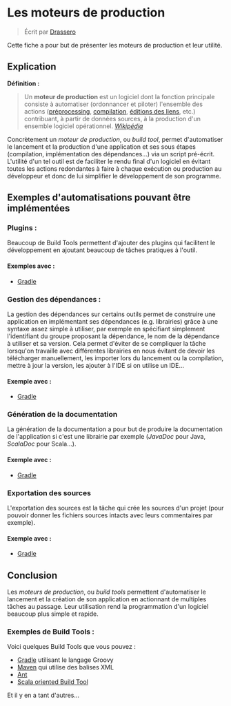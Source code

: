 ﻿# Les moteurs de production
> Écrit par [Drassero](https://github.com/Drassero)

Cette fiche a pour but de présenter les moteurs de production et leur utilité.
## Explication
**Définition :**
> Un **moteur de production** est un logiciel dont la fonction principale consiste à automatiser (ordonnancer et piloter) l'ensemble des actions ([préprocessing](https://fr.wikipedia.org/wiki/Pr%C3%A9processeur "Préprocesseur"), [compilation](https://fr.wikipedia.org/wiki/Compilation_(informatique) "Compilation (informatique)"), [éditions des liens](https://fr.wikipedia.org/wiki/%C3%89diteur_de_liens "Éditeur de liens"), etc.) contribuant, à partir de données sources, à la production d'un ensemble logiciel opérationnel.
*[Wikipédia](https://fr.wikipedia.org/wiki/Moteur_de_production)*

Concrètement un *moteur de production*, ou *build tool*,  permet d'automatiser le lancement et la production d'une application et ses sous étapes (compilation, implémentation des dépendances...) via un script pré-écrit. L'utilité d'un tel outil est de faciliter le rendu final d'un logiciel en évitant toutes les actions redondantes à faire à chaque exécution ou production au développeur et donc de lui simplifier le développement de son programme.
## Exemples d'automatisations pouvant être implémentées
### Plugins :
Beaucoup de Build Tools permettent d'ajouter des plugins qui facilitent le développement en ajoutant beaucoup de tâches pratiques à l'outil.
#### Exemples avec :
- [Gradle](../tutoriels/fr/INTRODUCTION_GRADLE.md#plugins-)
### Gestion des dépendances :
La gestion des dépendances sur certains outils permet de construire une application en implémentant ses dépendances (e.g. librairies) grâce à une syntaxe assez simple à utiliser, par exemple en spécifiant simplement l'identifiant du groupe proposant la dépendance, le nom de la dépendance à utiliser et sa version. Cela permet d'éviter de se compliquer la tâche lorsqu'on travaille avec différentes librairies en nous évitant de devoir les télécharger manuellement, les importer lors du lancement ou la compilation, mettre à jour la version, les ajouter à l'IDE si on utilise un IDE...
#### Exemple avec :
- [Gradle](../tutoriels/fr/INTRODUCTION_GRADLE.md#gestion-des-dépendances-)
### Génération de la documentation
La génération de la documentation a pour but de produire la documentation de l'application si c'est une librairie par exemple (*JavaDoc* pour Java, *ScalaDoc* pour Scala...).
#### Exemple avec :
- [Gradle](../tutoriels/fr/INTRODUCTION_GRADLE.md#génération-de-la-documentation-)
### Exportation des sources
L'exportation des sources est la tâche qui crée les sources d'un projet (pour pouvoir donner les fichiers sources intacts avec leurs commentaires par exemple).
#### Exemple avec :
- [Gradle](../tutoriels/fr/INTRODUCTION_GRADLE.md#exportation-des-sources-)
## Conclusion
Les *moteurs de production*, ou *build tools* permettent d'automatiser le lancement et la création de son application en actionnant de multiples tâches au passage. Leur utilisation rend la programmation d'un logiciel beaucoup plus simple et rapide.
### Exemples de Build Tools :
Voici quelques Build Tools que vous pouvez :
- [Gradle](https://gradle.org/) utilisant le langage Groovy
- [Maven](http://maven.apache.org/) qui utilise des balises XML
- [Ant](https://ant.apache.org/)
- [Scala oriented Build Tool](https://www.scala-sbt.org/)

Et il y en a tant d'autres...
